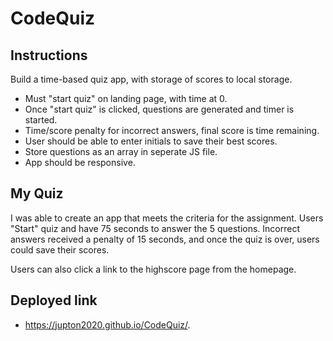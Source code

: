 # CodeQuiz

## Instructions
Build a time-based quiz app, with storage of scores to local storage. 

* Must "start quiz" on landing page, with time at 0.
* Once "start quiz" is clicked, questions are generated and timer is started.
* Time/score penalty for incorrect answers, final score is time remaining.
* User should be able to enter initials to save their best scores.
* Store questions as an array in seperate JS file. 
* App should be responsive. 

## My Quiz

I was able to create an app that meets the criteria for the assignment. Users "Start" quiz and have 75 seconds to answer the 5 questions. Incorrect answers received a penalty of 15 seconds, and once the quiz is over, users could save their scores.

Users can also click a link to the highscore page from the homepage.

## Deployed link

* https://jupton2020.github.io/CodeQuiz/.
